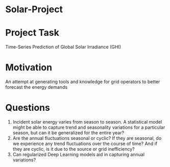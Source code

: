 # Solar-Project
# Project Task 
Time-Series Prediction of Global Solar Irradiance (GHI)

# Motivation 
An attempt at generating tools and knowledge for grid operators to better forecast the energy demands 

# Questions 
1. Incident solar energy varies from season to season. A statistical model might be able to capture trend and seasonality variations for a particular season, but can it be generalized for the entire year? 
2. Are the annual fluctuations seasonal or cyclic? If they are seasonal, do we experience any trend fluctuations over the course of time? And if they are cyclic, is it due to the source or grid inefficiency? 
3. Can regularized Deep Learning models aid in capturing annual variations? 
